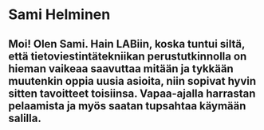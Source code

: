# Sami Helminen
## Moi! Olen Sami. Hain LABiin, koska tuntui siltä, että tietoviestintätekniikan perustutkinnolla on hieman vaikeaa saavuttaa mitään ja tykkään muutenkin oppia uusia asioita, niin sopivat hyvin sitten tavoitteet toisiinsa. Vapaa-ajalla harrastan pelaamista ja myös saatan tupsahtaa käymään salilla.

